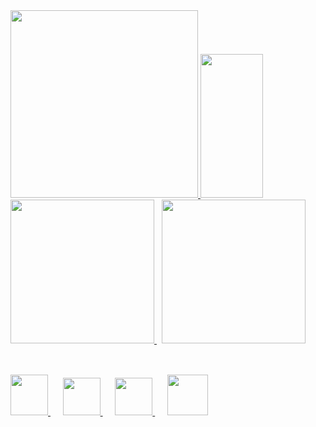 <a href="https://www.nvidia.com/ko-kr/geforce/graphics-cards/40-series/rtx-4090/" target="_blank">
<img src="https://user-images.githubusercontent.com/101509164/221414080-77046d8c-fe44-43d5-9e1d-08ad74abe512.png" width="300">
</a>
<a href="mailto:aprkfrmrgua@gmail.com" target="_blank">
  <img src="https://user-images.githubusercontent.com/101509164/225801026-d393b058-49be-47da-9b64-55a0a6ed1a46.png" style="width:100px; height:230px">
</a>
<a href="https://solved.ac/aprkfrmrgua1/" target"_blank">
  <img src="http://mazassumnida.wtf/api/v2/generate_badge?boj=aprkfrmrgua1" style="width:230px; margin-bottom:50px">
</a>&nbsp;
<a>
  <img src="http://mazandi.herokuapp.com/api?handle=aprkfrmrgua1&theme=dark" style="width:230px; margin-bottom:50px">
</a>
</br>
<a href="mailto:aprkfrmrgua@gmail.com" target="_blank">
  <img src="https://user-images.githubusercontent.com/101509164/196611221-2e0f4522-8b05-4895-a00d-148394ad7811.png" style="width:60px; height:65px">
</a>
&nbsp;&nbsp;&nbsp;&nbsp;
<a href="mailto:dnjfdid14@naver.com" target="_blank">
  <img src="https://user-images.githubusercontent.com/101509164/196611966-8736d416-ee3e-4f7d-9105-05f560be95e0.png" style="width:60px">
</a>
&nbsp;&nbsp;&nbsp;&nbsp;
<a href="https://velog.io/@aprkfrmrgua" target="_blank">
  <img src="https://user-images.githubusercontent.com/101509164/196610533-424a8bb1-a6c6-48f2-a249-9535aca149da.png" style="width:60px">
</a>
&nbsp;&nbsp;&nbsp;&nbsp;
<a href="https://velog.io/@aprkfrmrgua" target="_blank">
  <img src="https://user-images.githubusercontent.com/101509164/225542194-ce3245ae-5a42-466c-8908-c198a45f6223.png" style="width:65px">
</a>

